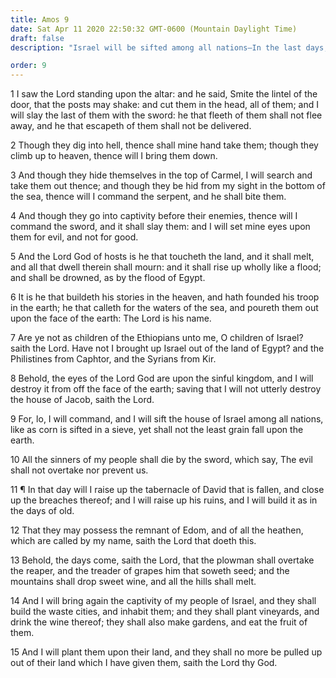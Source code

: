 ```yaml
---
title: Amos 9
date: Sat Apr 11 2020 22:50:32 GMT-0600 (Mountain Daylight Time)
draft: false
description: "Israel will be sifted among all nations—In the last days, the people of Israel will be gathered again into their own land, and it will become productive."

order: 9
---
```

    
1 I saw the Lord standing upon the altar: and he said, Smite the lintel of the door, that the posts may shake: and cut them in the head, all of them; and I will slay the last of them with the sword: he that fleeth of them shall not flee away, and he that escapeth of them shall not be delivered.

2 Though they dig into hell, thence shall mine hand take them; though they climb up to heaven, thence will I bring them down.

3 And though they hide themselves in the top of Carmel, I will search and take them out thence; and though they be hid from my sight in the bottom of the sea, thence will I command the serpent, and he shall bite them.

4 And though they go into captivity before their enemies, thence will I command the sword, and it shall slay them: and I will set mine eyes upon them for evil, and not for good.

5 And the Lord God of hosts is he that toucheth the land, and it shall melt, and all that dwell therein shall mourn: and it shall rise up wholly like a flood; and shall be drowned, as by the flood of Egypt.

6 It is he that buildeth his stories in the heaven, and hath founded his troop in the earth; he that calleth for the waters of the sea, and poureth them out upon the face of the earth: The Lord is his name.

7 Are ye not as children of the Ethiopians unto me, O children of Israel? saith the Lord. Have not I brought up Israel out of the land of Egypt? and the Philistines from Caphtor, and the Syrians from Kir.

8 Behold, the eyes of the Lord God are upon the sinful kingdom, and I will destroy it from off the face of the earth; saving that I will not utterly destroy the house of Jacob, saith the Lord.

9 For, lo, I will command, and I will sift the house of Israel among all nations, like as corn is sifted in a sieve, yet shall not the least grain fall upon the earth.

10 All the sinners of my people shall die by the sword, which say, The evil shall not overtake nor prevent us.

11 ¶ In that day will I raise up the tabernacle of David that is fallen, and close up the breaches thereof; and I will raise up his ruins, and I will build it as in the days of old.

12 That they may possess the remnant of Edom, and of all the heathen, which are called by my name, saith the Lord that doeth this.

13 Behold, the days come, saith the Lord, that the plowman shall overtake the reaper, and the treader of grapes him that soweth seed; and the mountains shall drop sweet wine, and all the hills shall melt.

14 And I will bring again the captivity of my people of Israel, and they shall build the waste cities, and inhabit them; and they shall plant vineyards, and drink the wine thereof; they shall also make gardens, and eat the fruit of them.

15 And I will plant them upon their land, and they shall no more be pulled up out of their land which I have given them, saith the Lord thy God.
